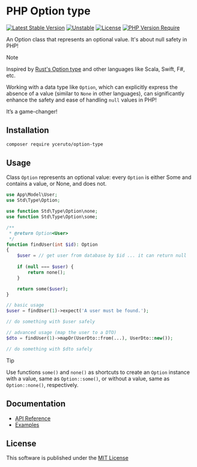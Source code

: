 # PHP Option type

[![Latest Stable Version](https://poser.pugx.org/yceruto/option-type/v)](https://packagist.org/packages/yceruto/option-type)
[![Unstable](http://poser.pugx.org/yceruto/bundle-skeleton/v/unstable)](https://packagist.org/packages/yceruto/option-type)
[![License](https://poser.pugx.org/yceruto/option-type/license)](https://packagist.org/packages/yceruto/option-type)
[![PHP Version Require](https://poser.pugx.org/yceruto/option-type/require/php)](https://packagist.org/packages/yceruto/option-type)

An Option class that represents an optional value. It's about null safety in PHP!

> [!NOTE]
> Inspired by [Rust's Option type](https://doc.rust-lang.org/std/option/) and other 
> languages like Scala, Swift, F#, etc.

Working with a data type like `Option`, which can explicitly express the absence 
of a value (similar to `None` in other languages), can significantly enhance the 
safety and ease of handling `null` values in PHP! 

It’s a game-changer!

## Installation

```bash
composer require yceruto/option-type
```

## Usage

Class `Option` represents an optional value: every `Option` is either Some and 
contains a value, or None, and does not.

```php
use App\Model\User;
use Std\Type\Option;

use function Std\Type\Option\none;
use function Std\Type\Option\some;

/**
 * @return Option<User>
 */
function findUser(int $id): Option
{
    $user = // get user from database by $id ... it can return null
    
    if (null === $user) {
        return none();
    }

    return some($user);
}

// basic usage
$user = findUser(1)->expect('A user must be found.');

// do something with $user safely

// advanced usage (map the user to a DTO)
$dto = findUser(1)->mapOr(UserDto::from(...), UserDto::new());

// do something with $dto safely
```

> [!TIP]
>Use functions `some()` and `none()` as shortcuts to create an `Option` instance with a
>value, same as `Option::some()`, or without a value, same as `Option::none()`, respectively.

## Documentation

 * [API Reference](docs/api_reference.md)
 * [Examples](docs/examples.md)

## License

This software is published under the [MIT License](LICENSE)
